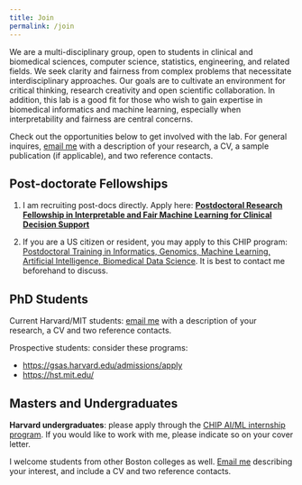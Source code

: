 ```yaml
---
title: Join
permalink: /join
---
```


[email]:<mailto:{{ site.email | encode_email }}>

We are a multi-disciplinary group, open to students in clinical and biomedical sciences, computer science, statistics, engineering, and related fields. 
We seek clarity and fairness from complex problems that necessitate interdisciplinary approaches. 
Our goals are to cultivate an environment for critical thinking, research creativity and open scientific collaboration. 
In addition, this lab is a good fit for those who wish to gain expertise in biomedical informatics and machine learning, especially when interpretability and fairness are central concerns. 

Check out the opportunities below to get involved with the lab. 
For general inquires, [email me][email] with a description of your research, a CV, a sample publication (if applicable), and two reference contacts. 

## Post-doctorate Fellowships

1. I am recruiting post-docs directly. Apply here: [**Postdoctoral Research Fellowship in Interpretable and Fair Machine Learning for Clinical Decision Support**](postdoctoral_fellow)

2. If you are a US citizen or resident, you may apply to this CHIP program: [Postdoctoral Training in Informatics, Genomics, Machine Learning, Artificial Intelligence, Biomedical Data Science](http://www.chip.org/training/postdoctoral-training-informatics-genomics-machine-learning-artificial-intelligence). It is best to contact me beforehand to discuss. 


## PhD Students

Current Harvard/MIT students: [email me][email] with a description of your research, a CV and two reference contacts.

Prospective students: consider these programs:

- <https://gsas.harvard.edu/admissions/apply>
- <https://hst.mit.edu/>


## Masters and Undergraduates

**Harvard undergraduates**: please apply through the [CHIP AI/ML internship program](http://www.chip.org/internship/chip-ai-internship).
If you would like to work with me, please indicate so on your cover letter.

I welcome students from other Boston colleges as well. 
[Email me][email] describing your interest, and include a CV and two reference contacts.

